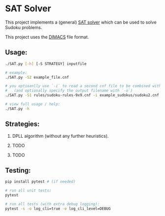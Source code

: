 # SAT Solver

This project implements a (general) [SAT solver](https://en.wikipedia.org/wiki/SAT_solver) which can be used to solve Sudoku problems.

This project uses the [DIMACS](https://logic.pdmi.ras.ru/~basolver/dimacs.html) file format.


## Usage:
````bash
./SAT.py [-h] [-S STRATEGY] inputfile

# example:
./SAT.py -S2 example_file.cnf

# you optioanlly use `-i` to read a second cnf file to be combined with the first:
#   (and optionally specify the output filename with `-o`)
./SAT.py -S1 rules/sudoku-rules-9x9.cnf -i example_sudokus/sudoku2.cnf -o out.cnf

# view full usage / help:
./SAT.py -h
````

## Strategies:

1. DPLL algorithm (without any further heuristics).

2. TODO

3. TODO

## Testing:

````bash
pip install pytest # (if needed)

# run all unit tests:
pytest

# run all tests (with extra debug logging):
pytest -s -o log_cli=true -o log_cli_level=DEBUG
````
